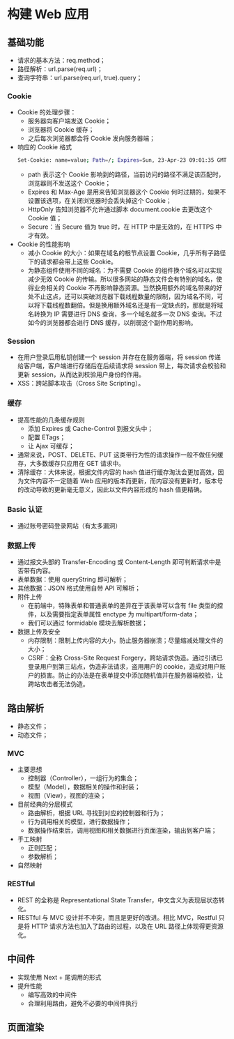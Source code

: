 # 构建 Web 应用

## 基础功能
+ 请求的基本方法：req.method；
+ 路径解析：url.parse(req.url)；
+ 查询字符串：url.parse(req.url, true).query；

### Cookie 
+ Cookie 的处理步骤：
  + 服务器向客户端发送 Cookie；
  + 浏览器将 Cookie 缓存；
  + 之后每次浏览器都会将 Cookie 发向服务器端；
+ 响应的 Cookie 格式
  ```bash
  Set-Cookie: name=value; Path=/; Expires=Sun, 23-Apr-23 09:01:35 GMT; Domain=.domain.com;
  ```
  + path 表示这个 Cookie 影响到的路径，当前访问的路径不满足该匹配时，浏览器则不发送这个 Cookie；
  + Expires 和 Max-Age 是用来告知浏览器这个 Cookie 何时过期的，如果不设置该选项，在关闭浏览器时会丢失掉这个 Cookie；
  + HttpOnly 告知浏览器不允许通过脚本 document.cookie 去更改这个 Cookie 值；
  + Secure：当 Secure 值为 true 时，在 HTTP 中是无效的，在 HTTPS 中才有效。
+ Cookie 的性能影响
  + 减小 Cookie 的大小：如果在域名的根节点设置 Cookie，几乎所有子路径下的请求都会带上这些 Cookie。
  + 为静态组件使用不同的域名：为不需要 Cookie 的组件换个域名可以实现减少无效 Cookie 的传输。所以很多网站的静态文件会有特别的域名，使得业务相关的 Cookie 不再影响静态资源。当然换用额外的域名带来的好处不止这点，还可以突破浏览器下载线程数量的限制，因为域名不同，可以将下载线程数翻倍。但是换用额外域名还是有一定缺点的，那就是将域名转换为 IP 需要进行 DNS 查询，多一个域名就多一次 DNS 查询。不过如今的浏览器都会进行 DNS 缓存，以削弱这个副作用的影响。

### Session
+ 在用户登录后用私钥创建一个 session 并存在在服务器端，将 session 传递给客户端，客户端进行存储后在后续请求将 session 带上，每次请求会校验和更新 session，从而达到校验用户身份的作用。
+ XSS：跨站脚本攻击（Cross Site Scripting）。

### 缓存
+ 提高性能的几条缓存规则
  + 添加 Expires 或 Cache-Control 到报文头中；
  + 配置 ETags；
  + 让 Ajax 可缓存；
+ 通常来说，POST、DELETE、PUT 这类带行为性的请求操作一般不做任何缓存，大多数缓存只应用在 GET 请求中。
+ 清除缓存：大体来说，根据文件内容的 hash 值进行缓存淘汰会更加高效，因为文件内容不一定随着 Web 应用的版本而更新，而内容没有更新时，版本号的改动导致的更新毫无意义，因此以文件内容形成的 hash 值更精确。

### Basic 认证
+ 通过账号密码登录网站（有太多漏洞）

### 数据上传
- 通过报文头部的 Transfer-Encoding 或 Content-Length 即可判断请求中是否带有内容。
- 表单数据：使用 queryString 即可解析；
- 其他数据：JSON 格式使用自带 API 可解析；
- 附件上传
  - 在前端中，特殊表单和普通表单的差异在于该表单可以含有 file 类型的控件，以及需要指定表单属性 enctype 为 multipart/form-data；
  - 我们可以通过 formidable 模块去解析数据；
- 数据上传及安全
  - 内存限制：限制上传内容的大小，防止服务器崩溃；尽量缩减处理文件的大小；
  - CSRF：全称 Cross-Site Request Forgery，跨站请求伪造。通过引诱已登录用户到第三站点，伪造非法请求，盗用用户的 cookie，造成对用户账户的损害。防止的办法是在表单提交中添加随机值并在服务器端校验，让跨站攻击者无法伪造。

## 路由解析
- 静态文件；
- 动态文件；

### MVC
+ 主要思想
  + 控制器（Controller），一组行为的集合；
  + 模型（Model），数据相关的操作和封装；
  + 视图（View），视图的渲染；
+ 目前经典的分层模式
  + 路由解析，根据 URL 寻找到对应的控制器和行为；
  + 行为调用相关的模型，进行数据操作；
  + 数据操作结束后，调用视图和相关数据进行页面渲染，输出到客户端；
+ 手工映射
  + 正则匹配；
  + 参数解析；
+ 自然映射
  
### RESTful
+ REST 的全称是 Representational State Transfer，中文含义为表现层状态转化。
+ RESTful 与 MVC 设计并不冲突，而且是更好的改进。相比 MVC，Restful 只是将 HTTP 请求方法也加入了路由的过程，以及在 URL 路径上体现得更资源化。

## 中间件
+ 实现使用 Next + 尾调用的形式
+ 提升性能
  + 编写高效的中间件
  + 合理利用路由，避免不必要的中间件执行

## 页面渲染